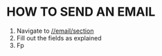 # HOW TO SEND AN EMAIL

1. Navigate to [//email/section](//email/section)
2. Fill out the fields as explained
3. Fp